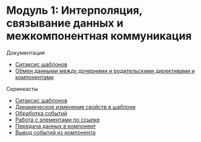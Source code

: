 # Модуль 1: Интерполяция, cвязывание данных и межкомпонентная коммуникация

Документация

- [Ситаксис шаблонов](https://angular.io/guide/template-syntax)
- [Обмен данными между дочерними и родительскими директивами и компонентами](https://angular.io/guide/inputs-outputs)

Cкринкасты

- [Ситаксис шаблонов](http://learn.javascript.ru/screencast/angular#templates-interpolation)
- [Динамическое изменение свойств в шаблоне](http://learn.javascript.ru/screencast/angular#templates-properties)
- [Обработка событий](http://learn.javascript.ru/screencast/angular#templates-events)
- [Работа с элементами по ссылке](http://learn.javascript.ru/screencast/angular#templates-hash-reference)
- [Передача данных в компонент](http://learn.javascript.ru/screencast/angular#components-input-data)
- [Вывод событий из компонента](http://learn.javascript.ru/screencast/angular#components-output-events)
